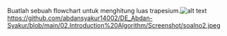 Buatlah sebuah flowchart untuk menghitung luas trapesium.![alt text](?raw=true)https://github.com/abdansyakur14002/DE_Abdan-Syakur/blob/main/02.Introduction%20Algorithm/Screenshot/soalno2.jpeg